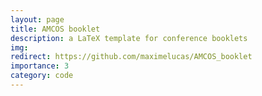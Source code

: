 ```yaml
---
layout: page
title: AMCOS booklet
description: a LaTeX template for conference booklets
img: 
redirect: https://github.com/maximelucas/AMCOS_booklet
importance: 3
category: code
---
```

